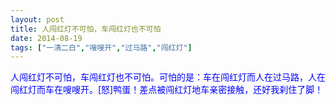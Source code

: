 ```yaml
---
layout: post
title: 人闯红灯不可怕，车闯红灯也不可怕
date: 2014-08-19
tags: ["一清二白","嗖嗖开","过马路","闯红灯"]
---
```


<!-- build time:Sat Jun 23 2018 12:05:15 GMT+0800 (中国标准时间) -->

<span style="color:#00f">人闯红灯不可怕，车闯红灯也不可怕。可怕的是：车在闯红灯而人在过马路，人在闯红灯而车在嗖嗖开。[怒]鸭蛋！差点被闯红灯地车亲密接触，还好我刹住了脚！</span>
<!-- rebuild by neat -->